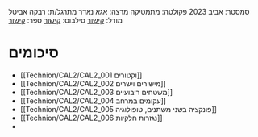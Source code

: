 סמסטר: אביב 2023
פקולטה: מתמטיקה
מרצה: אגא נאדר
מתרגל/ת: רבקה אביטל
מודל: [קישור](https://moodle2223.technion.ac.il/course/view.php?id=2717)
סילבוס: [קישור](https://moodle2223.technion.ac.il/mod/page/view.php?id=245027)
ספר: [קישור](https://math.libretexts.org/Bookshelves/Calculus/Calculus_(OpenStax))
# סיכומים
- [[Technion/CAL2/CAL2_001 וקטורים]]
- [[Technion/CAL2/CAL2_002 מישורים וישרים]]
- [[Technion/CAL2/CAL2_003 משטחים ריבועיים]]
- [[Technion/CAL2/CAL2_004 עקומים במרחב]]
- [[Technion/CAL2/CAL2_005 פונקציה בשני משתנים, טופולוגיה]]
- [[Technion/CAL2/CAL2_006 נגזרות חלקיות]]
- 


